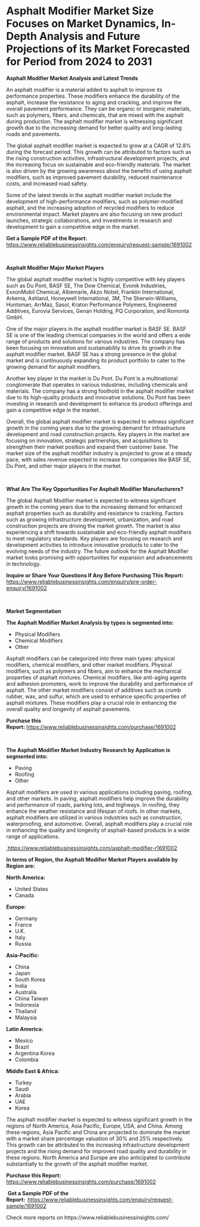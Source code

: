 <p><h1>Asphalt Modifier Market Size Focuses on Market Dynamics, In-Depth Analysis and Future Projections of its Market Forecasted for Period from 2024 to 2031</h1></p><p><strong>Asphalt Modifier Market Analysis and Latest Trends</strong></p>
<p><p>An asphalt modifier is a material added to asphalt to improve its performance properties. These modifiers enhance the durability of the asphalt, increase the resistance to aging and cracking, and improve the overall pavement performance. They can be organic or inorganic materials, such as polymers, fibers, and chemicals, that are mixed with the asphalt during production. The asphalt modifier market is witnessing significant growth due to the increasing demand for better quality and long-lasting roads and pavements.</p><p>The global asphalt modifier market is expected to grow at a CAGR of 12.8% during the forecast period. This growth can be attributed to factors such as the rising construction activities, infrastructural development projects, and the increasing focus on sustainable and eco-friendly materials. The market is also driven by the growing awareness about the benefits of using asphalt modifiers, such as improved pavement durability, reduced maintenance costs, and increased road safety.</p><p>Some of the latest trends in the asphalt modifier market include the development of high-performance modifiers, such as polymer-modified asphalt, and the increasing adoption of recycled modifiers to reduce environmental impact. Market players are also focusing on new product launches, strategic collaborations, and investments in research and development to gain a competitive edge in the market.</p></p>
<p><strong>Get a Sample PDF of the Report:&nbsp;</strong> <a href="https://www.reliablebusinessinsights.com/enquiry/request-sample/1691002">https://www.reliablebusinessinsights.com/enquiry/request-sample/1691002</a></p>
<p>&nbsp;</p>
<p><strong>Asphalt Modifier Major Market Players</strong></p>
<p><p>The global asphalt modifier market is highly competitive with key players such as Du Pont, BASF SE, The Dow Chemical, Evonik Industries, ExxonMobil Chemical, Albemarle, Akzo Nobel, Franklin International, Arkema, Ashland, Honeywell International, 3M, The Sherwin-Williams, Huntsman, ArrMaz, Sasol, Kraton Performance Polymers, Engineered Additives, Eurovia Services, Genan Holding, PQ Corporation, and Romonta GmbH.</p><p>One of the major players in the asphalt modifier market is BASF SE. BASF SE is one of the leading chemical companies in the world and offers a wide range of products and solutions for various industries. The company has been focusing on innovation and sustainability to drive its growth in the asphalt modifier market. BASF SE has a strong presence in the global market and is continuously expanding its product portfolio to cater to the growing demand for asphalt modifiers.</p><p>Another key player in the market is Du Pont. Du Pont is a multinational conglomerate that operates in various industries, including chemicals and materials. The company has a strong foothold in the asphalt modifier market due to its high-quality products and innovative solutions. Du Pont has been investing in research and development to enhance its product offerings and gain a competitive edge in the market.</p><p>Overall, the global asphalt modifier market is expected to witness significant growth in the coming years due to the growing demand for infrastructure development and road construction projects. Key players in the market are focusing on innovation, strategic partnerships, and acquisitions to strengthen their market position and expand their customer base. The market size of the asphalt modifier industry is projected to grow at a steady pace, with sales revenue expected to increase for companies like BASF SE, Du Pont, and other major players in the market.</p></p>
<p>&nbsp;</p>
<p><strong>What Are The Key Opportunities For Asphalt Modifier Manufacturers?</strong></p>
<p><p>The global Asphalt Modifier market is expected to witness significant growth in the coming years due to the increasing demand for enhanced asphalt properties such as durability and resistance to cracking. Factors such as growing infrastructure development, urbanization, and road construction projects are driving the market growth. The market is also experiencing a shift towards sustainable and eco-friendly asphalt modifiers to meet regulatory standards. Key players are focusing on research and development activities to introduce innovative products to cater to the evolving needs of the industry. The future outlook for the Asphalt Modifier market looks promising with opportunities for expansion and advancements in technology.</p></p>
<p><strong>Inquire or Share Your Questions If Any Before Purchasing This Report:</strong> <a href="https://www.reliablebusinessinsights.com/enquiry/pre-order-enquiry/1691002">https://www.reliablebusinessinsights.com/enquiry/pre-order-enquiry/1691002</a></p>
<p>&nbsp;</p>
<p><strong>Market Segmentation</strong></p>
<p><strong>The Asphalt Modifier Market Analysis by types is segmented into:</strong></p>
<p><ul><li>Physical Modifiers</li><li>Chemical Modifiers</li><li>Other</li></ul></p>
<p><p>Asphalt modifiers can be categorized into three main types: physical modifiers, chemical modifiers, and other market modifiers. Physical modifiers, such as polymers and fibers, aim to enhance the mechanical properties of asphalt mixtures. Chemical modifiers, like anti-aging agents and adhesion promoters, work to improve the durability and performance of asphalt. The other market modifiers consist of additives such as crumb rubber, wax, and sulfur, which are used to enhance specific properties of asphalt mixtures. These modifiers play a crucial role in enhancing the overall quality and longevity of asphalt pavements.</p></p>
<p><strong>Purchase this Report:&nbsp;</strong><a href="https://www.reliablebusinessinsights.com/purchase/1691002">https://www.reliablebusinessinsights.com/purchase/1691002</a></p>
<p>&nbsp;</p>
<p><strong>The Asphalt Modifier Market Industry Research by Application is segmented into:</strong></p>
<p><ul><li>Paving</li><li>Roofing</li><li>Other</li></ul></p>
<p><p>Asphalt modifiers are used in various applications including paving, roofing, and other markets. In paving, asphalt modifiers help improve the durability and performance of roads, parking lots, and highways. In roofing, they enhance the weather resistance and lifespan of roofs. In other markets, asphalt modifiers are utilized in various industries such as construction, waterproofing, and automotive. Overall, asphalt modifiers play a crucial role in enhancing the quality and longevity of asphalt-based products in a wide range of applications.</p></p>
<p><a href="https://www.reliablebusinessinsights.com/asphalt-modifier-r1691002">&nbsp;https://www.reliablebusinessinsights.com/asphalt-modifier-r1691002</a></p>
<p><strong>In terms of Region, the Asphalt Modifier Market Players available by Region are:</strong></p>
<p>
    <p> <strong> North America: </strong>
        <ul>
            <li>United States</li>
            <li>Canada</li>
        </ul>
        </p> 
    <p> <strong> Europe: </strong>
        <ul>
            <li>Germany</li>
            <li>France</li>
            <li>U.K.</li>
            <li>Italy</li>
            <li>Russia</li>
        </ul>
        </p> 
    <p> <strong> Asia-Pacific: </strong>
        <ul>
            <li>China</li>
            <li>Japan</li>
            <li>South Korea</li>
            <li>India</li>
            <li>Australia</li>
            <li>China Taiwan</li>
            <li>Indonesia</li>
            <li>Thailand</li>
            <li>Malaysia</li>
        </ul>
        </p> 
    <p> <strong> Latin America: </strong>
        <ul>
            <li>Mexico</li>
            <li>Brazil</li>
            <li>Argentina Korea</li>
            <li>Colombia</li>
        </ul>
        </p> 
    <p> <strong> Middle East & Africa: </strong>
        <ul>
            <li>Turkey</li>
            <li>Saudi</li>
            <li>Arabia</li>
            <li>UAE</li>
            <li>Korea</li>
        </ul>
    </p>
    </p>
<p><p>The asphalt modifier market is expected to witness significant growth in the regions of North America, Asia Pacific, Europe, USA, and China. Among these regions, Asia Pacific and China are projected to dominate the market with a market share percentage valuation of 30% and 25% respectively. This growth can be attributed to the increasing infrastructure development projects and the rising demand for improved road quality and durability in these regions. North America and Europe are also anticipated to contribute substantially to the growth of the asphalt modifier market.</p></p>
<p><strong>Purchase this Report: </strong><a href="https://www.reliablebusinessinsights.com/purchase/1691002">https://www.reliablebusinessinsights.com/purchase/1691002</a></p>
<p>&nbsp;<strong>Get a Sample PDF of the Report:&nbsp;&nbsp;</strong><a href="https://www.reliablebusinessinsights.com/enquiry/request-sample/1691002">https://www.reliablebusinessinsights.com/enquiry/request-sample/1691002</a></p>
<p><strong></strong></p>
<p>Check more reports on https://www.reliablebusinessinsights.com/</p>